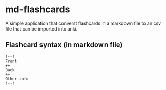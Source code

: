 # md-flashcards

A simple application that converst flashcards in a markdown file to an csv file that can be imported into anki.

## Flashcard syntax (in markdown file)
```
!--!
Front
++
Back
++ 
Other info
!--!
```